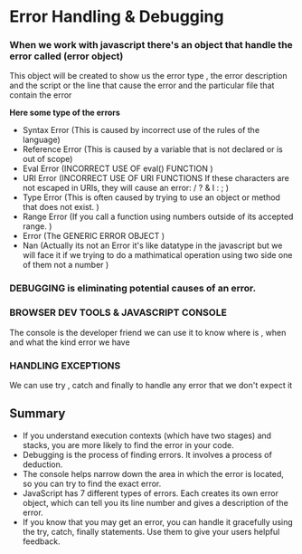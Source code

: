 # Error Handling & Debugging


### When we work with javascript there's an object that handle the error called (error object)
This object will be created to show us the error type , the error description and the script or the line that cause the error and the particular file that contain the error 

**Here some type of the errors**
- Syntax Error (This is caused by incorrect use of the rules of the language)
- Reference Error (This is caused by a variable that is not declared or is out of scope)
- Eval Error (INCORRECT USE OF eval() FUNCTION )
- URI Error (INCORRECT USE OF URI FUNCTIONS If these characters are not escaped in URls, they will cause an error: / ? & I : ; )
- Type Error (This is often caused by trying to use an object or method that does not exist. )
- Range Error (If you call a function using numbers outside of its accepted range. )
- Error (The GENERIC ERROR OBJECT )
- Nan (Actually its not an Error it's like datatype in the javascript but we will face it if we trying to do a mathimatical operation using two side one of them not a number )

### DEBUGGING is  eliminating potential causes of an error.

### BROWSER DEV TOOLS & JAVASCRIPT CONSOLE 
The console is the developer friend we can use it to know where is , when and what the kind error we have 
### HANDLING EXCEPTIONS
We can use try , catch and finally to handle any error that we don't expect it 

## Summary 
- If you understand execution contexts (which have two stages) and stacks, you are more likely to find the error in your code. 
- Debugging is the process of finding errors. It involves a process of deduction. 
- The console helps narrow down the area in which the error is located, so you can try to find the exact error. 
- JavaScript has 7 different types of errors. Each creates its own error object, which can tell you its line number and gives a description of the error. 
- If you know that you may get an error, you can handle it gracefully using the try, catch, finally statements. Use them to give your users helpful feedback.